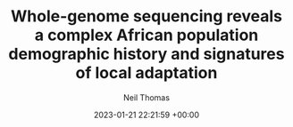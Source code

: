 ---
layout: post
title:  "Whole-genome sequencing reveals a complex African population demographic history and signatures of local adaptation"
date:   2023-01-21 22:21:59 +00:00
image: images/african_demography.png
categories: research
author: "Neil Thomas"
authors: "Shaohua Fan, Jeffrey P. Spence, ..., <u>Neil Thomas</u>, ... Yun S. Song, Sarah A. Tishkoff, <i>et al.</i>"
venue: "Cell"
paper: https://www.cell.com/cell/abstract/S0092-8674(23)00101-0
---